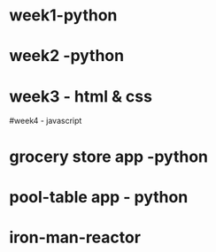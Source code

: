 
# week1-python
# week2 -python
# week3 - html & css
#week4 - javascript


# grocery store app -python
# pool-table app - python
# iron-man-reactor










